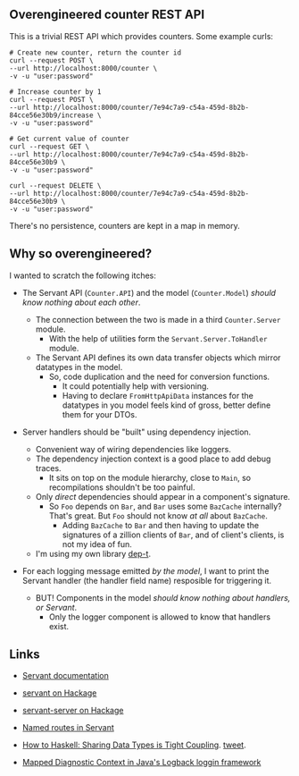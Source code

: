 Overengineered counter REST API
-------------------------------

This is a trivial REST API which provides counters. Some example curls:

    # Create new counter, return the counter id
    curl --request POST \
    --url http://localhost:8000/counter \
    -v -u "user:password"

    # Increase counter by 1
    curl --request POST \
    --url http://localhost:8000/counter/7e94c7a9-c54a-459d-8b2b-84cce56e30b9/increase \
    -v -u "user:password"

    # Get current value of counter
    curl --request GET \
    --url http://localhost:8000/counter/7e94c7a9-c54a-459d-8b2b-84cce56e30b9 \
    -v -u "user:password"

    curl --request DELETE \
    --url http://localhost:8000/counter/7e94c7a9-c54a-459d-8b2b-84cce56e30b9 \
    -v -u "user:password"

There's no persistence, counters are kept in a map in memory.

Why so overengineered?
----------------------

I wanted to scratch the following itches:

- The Servant API (`Counter.API`) and the model (`Counter.Model`) *should know nothing about each other*. 
    - The connection between the two is made in a third `Counter.Server` module.
        - With the help of utilities form the `Servant.Server.ToHandler` module.
    - The Servant API defines its own data transfer objects which mirror datatypes in the model.
        - So, code duplication and the need for conversion functions.
            - It could potentially help with versioning.
            - Having to declare `FromHttpApiData` instances for the datatypes in you model feels kind of gross, better define them for your DTOs.

- Server handlers should be "built" using dependency injection.
    - Convenient way of wiring dependencies like loggers.
    - The dependency injection context is a good place to add debug traces.
        - It sits on top on the module hierarchy, close to `Main`, so recompilations shouldn't be too painful.
    - Only *direct* dependencies should appear in a component's signature.
        - So `Foo` depends on `Bar`, and `Bar` uses some `BazCache` internally? That's great. But `Foo` should not know *at all* about `BazCache`.
            - Adding `BazCache` to `Bar` and then having to update the signatures of a zillion clients of `Bar`, and of client's clients, is not my idea of fun.
    - I'm using my own library [dep-t](https://hackage.haskell.org/package/dep-t).

- For each logging message emitted *by the model*, I want to print the Servant handler (the handler field name) resposible for triggering it.
    - BUT! Components in the model *should know nothing about handlers, or Servant*. 
        - Only the logger component is allowed to know that handlers exist.

Links
-----

- [Servant documentation](https://docs.servant.dev/en/stable/)
- [servant on Hackage](https://hackage.haskell.org/package/servant)
- [servant-server on Hackage](https://hackage.haskell.org/package/servant-server)
- [Named routes in Servant](https://www.tweag.io/blog/2022-02-24-named-routes/)

- [How to Haskell: Sharing Data Types is Tight Coupling](https://leapyear.io/resources/blog-posts/how-to-haskell-sharing-data-types-is-tight-coupling/). [tweet](https://twitter.com/DiazCarrete/status/1570487241755197440).

- [Mapped Diagnostic Context in Java's Logback loggin framework](https://logback.qos.ch/manual/mdc.html)